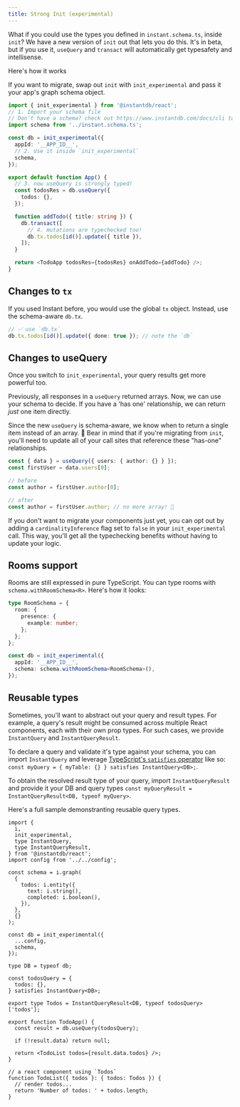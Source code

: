 ```yaml
---
title: Strong Init (experimental)
---
```


What if you could use the types you defined in `instant.schema.ts`, inside `init`? We have a new version of `init` out that lets you do this. It's in beta, but if you use it, `useQuery` and `transact` will automatically get typesafety and intellisense.

Here's how it works

If you want to migrate, swap out `init` with `init_experimental` and pass it your app's graph schema object.

```ts
import { init_experimental } from '@instantdb/react';
// 1. Import your schema file
// Don't have a schema? check out https://www.instantdb.com/docs/cli to get started
import schema from '../instant.schema.ts';

const db = init_experimental({
  appId: '__APP_ID__',
  // 2. Use it inside `init_experimental`
  schema,
});

export default function App() {
  // 3. now useQuery is strongly typed!
  const todosRes = db.useQuery({
    todos: {},
  });

  function addTodo({ title: string }) {
    db.transact([
      // 4. mutations are typechecked too!
      db.tx.todos[id()].update({ title }),
    ]);
  }

  return <TodoApp todosRes={todosRes} onAddTodo={addTodo} />;
}
```

## Changes to `tx`

If you used Instant before, you would use the global `tx` object. Instead, use the schema-aware `db.tx`.

```ts
// ✅ use `db.tx`
db.tx.todos[id()].update({ done: true }); // note the `db`
```

## Changes to useQuery

Once you switch to `init_experimental`, your query results get more powerful too.

Previously, all responses in a `useQuery` returned arrays. Now, we can use your schema to decide. If you have a 'has one' relationship, we can return _just_ one item directly.

Since the new `useQuery` is schema-aware, we know when to return a single item instead of an array. 🎉 Bear in mind that if you're migrating from `init`, you'll need to update all of your call sites that reference these "has-one" relationships.

```ts
const { data } = useQuery({ users: { author: {} } });
const firstUser = data.users[0];

// before
const author = firstUser.author[0];

// after
const author = firstUser.author; // no more array! 🎉
```

If you don't want to migrate your components just yet, you can opt out by adding a `cardinalityInference` flag set to `false` in your `init_experimental` call. This way, you'll get all the typechecking benefits without having to update your logic.

## Rooms support

Rooms are still expressed in pure TypeScript. You can type rooms with `schema.withRoomSchema<R>`. Here's how it looks:

```ts
type RoomSchema = {
  room: {
    presence: {
      example: number;
    };
  };
};

const db = init_experimental({
  appId: '__APP_ID__',
  schema: schema.withRoomSchema<RoomSchema>(),
});
```

## Reusable types

Sometimes, you'll want to abstract out your query and result types. For example, a query's result might be consumed across multiple React components, each with their own prop types. For such cases, we provide `InstantQuery` and `InstantQueryResult`.

To declare a query and validate it's type against your schema, you can import `InstantQuery` and leverage [TypeScript's `satisfies` operator](https://www.typescriptlang.org/docs/handbook/release-notes/typescript-4-9.html#the-satisfies-operator) like so: `const myQuery = { myTable: {} } satisfies InstantQuery<DB>;`.

To obtain the resolved result type of your query, import `InstantQueryResult` and provide it your DB and query types `const myQueryResult = InstantQueryResult<DB, typeof myQuery>`.

Here's a full sample demonstranting reusable query types.

```tsx
import {
  i,
  init_experimental,
  type InstantQuery,
  type InstantQueryResult,
} from '@instantdb/react';
import config from '../../config';

const schema = i.graph(
  {
    todos: i.entity({
      text: i.string(),
      completed: i.boolean(),
    }),
  },
  {}
);

const db = init_experimental({
  ...config,
  schema,
});

type DB = typeof db;

const todosQuery = {
  todos: {},
} satisfies InstantQuery<DB>;

export type Todos = InstantQueryResult<DB, typeof todosQuery>['todos'];

export function TodoApp() {
  const result = db.useQuery(todosQuery);

  if (!result.data) return null;

  return <TodoList todos={result.data.todos} />;
}

// a react component using `Todos`
function TodoList({ todos }: { todos: Todos }) {
  // render todos...
  return 'Number of todos: ' + todos.length;
}
```
